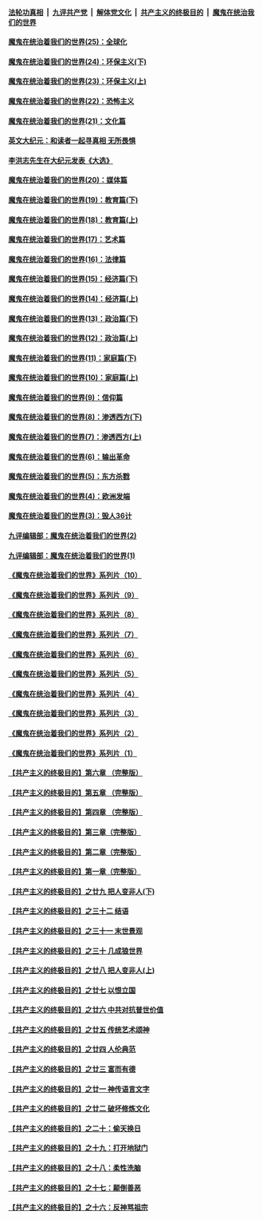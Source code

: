 

####  [法轮功真相](../../../../basic/blob/master/README.md?t=02050901) &nbsp;|&nbsp; [九评共产党](../../../../9ping.md/blob/master/README.md?t=02050901) &nbsp;|&nbsp; [解体党文化](../../../../jtdwh.md/blob/master/README.md?t=02050901)  &nbsp;|&nbsp; [共产主义的终极目的](../../../../gczydzjmd.md/blob/master/README.md?t=02050901) &nbsp;|&nbsp; [魔鬼在统治我们的世界](../../../../mgztzwmdsj.md/blob/master/README.md?t=02050901) 

#### [魔鬼在统治着我们的世界(25)：全球化](../pages/nsc422/n10788205.md?t=02050901) 

#### [魔鬼在统治着我们的世界(24)：环保主义(下)](../pages/nsc422/n10695307.md?t=02050901) 

#### [魔鬼在统治着我们的世界(23)：环保主义(上)](../pages/nsc422/n10688613.md?t=02050901) 

#### [魔鬼在统治着我们的世界(22)：恐怖主义](../pages/nsc422/n10614727.md?t=02050901) 

#### [魔鬼在统治着我们的世界(21)：文化篇](../pages/nsc422/n10597706.md?t=02050901) 

#### [英文大纪元：和读者一起寻真相 无所畏惧](../pages/nsc422/n12542027.md?t=02050901) 

#### [李洪志先生在大纪元发表《大选》](../pages/nsc422/n12534746.md?t=02050901) 

#### [魔鬼在统治着我们的世界(20)：媒体篇](../pages/nsc422/n10586579.md?t=02050901) 

#### [魔鬼在统治着我们的世界(19)：教育篇(下)](../pages/nsc422/n10564808.md?t=02050901) 

#### [魔鬼在统治着我们的世界(18)：教育篇(上)](../pages/nsc422/n10526970.md?t=02050901) 

#### [魔鬼在统治着我们的世界(17)：艺术篇](../pages/nsc422/n10499093.md?t=02050901) 

#### [魔鬼在统治着我们的世界(16)：法律篇](../pages/nsc422/n10485969.md?t=02050901) 

#### [魔鬼在统治着我们的世界(15)：经济篇(下)](../pages/nsc422/n10469975.md?t=02050901) 

#### [魔鬼在统治着我们的世界(14)：经济篇(上)](../pages/nsc422/n10457370.md?t=02050901) 

#### [魔鬼在统治着我们的世界(13)：政治篇(下)](../pages/nsc422/n10448270.md?t=02050901) 

#### [魔鬼在统治着我们的世界(12)：政治篇(上)](../pages/nsc422/n10444576.md?t=02050901) 

#### [魔鬼在统治着我们的世界(11)：家庭篇(下)](../pages/nsc422/n10440961.md?t=02050901) 

#### [魔鬼在统治着我们的世界(10)：家庭篇(上)](../pages/nsc422/n10435448.md?t=02050901) 

#### [魔鬼在统治着我们的世界(9)：信仰篇](../pages/nsc422/n10432159.md?t=02050901) 

#### [魔鬼在统治着我们的世界(8)：渗透西方(下)](../pages/nsc422/n10429603.md?t=02050901) 

#### [魔鬼在统治着我们的世界(7)：渗透西方(上)](../pages/nsc422/n10426013.md?t=02050901) 

#### [魔鬼在统治着我们的世界(6)：输出革命](../pages/nsc422/n10421536.md?t=02050901) 

#### [魔鬼在统治着我们的世界(5)：东方杀戮](../pages/nsc422/n10417707.md?t=02050901) 

#### [魔鬼在统治着我们的世界(4)：欧洲发端](../pages/nsc422/n10414890.md?t=02050901) 

#### [魔鬼在统治着我们的世界(3)：毁人36计](../pages/nsc422/n10411583.md?t=02050901) 

#### [九评编辑部：魔鬼在统治着我们的世界(2)](../pages/nsc422/n10410036.md?t=02050901) 

#### [九评编辑部：魔鬼在统治着我们的世界(1)](../pages/nsc422/n10406825.md?t=02050901) 

#### [《魔鬼在统治着我们的世界》系列片（10）](../pages/nsc422/n12292670.md?t=02050901) 

#### [《魔鬼在统治着我们的世界》系列片（9）](../pages/nsc422/n12290859.md?t=02050901) 

#### [《魔鬼在统治着我们的世界》系列片（8）](../pages/nsc422/n12287445.md?t=02050901) 

#### [《魔鬼在统治着我们的世界》系列片（7）](../pages/nsc422/n12283425.md?t=02050901) 

#### [《魔鬼在统治着我们的世界》系列片（6）](../pages/nsc422/n12282314.md?t=02050901) 

#### [《魔鬼在统治着我们的世界》系列片（5）](../pages/nsc422/n12281419.md?t=02050901) 

#### [《魔鬼在统治着我们的世界》系列片（4）](../pages/nsc422/n12274024.md?t=02050901) 

#### [《魔鬼在统治着我们的世界》系列片（3）](../pages/nsc422/n12271322.md?t=02050901) 

#### [《魔鬼在统治着我们的世界》系列片（2）](../pages/nsc422/n12269049.md?t=02050901) 

#### [《魔鬼在统治着我们的世界》系列片（1）](../pages/nsc422/n12267575.md?t=02050901) 

#### [【共产主义的终极目的】第六章 （完整版）](../pages/nsc422/n11428913.md?t=02050901) 

#### [【共产主义的终极目的】第五章 （完整版）](../pages/nsc422/n11428912.md?t=02050901) 

#### [【共产主义的终极目的】第四章 （完整版）](../pages/nsc422/n11428907.md?t=02050901) 

#### [【共产主义的终极目的】第三章（完整版）](../pages/nsc422/n11428848.md?t=02050901) 

#### [【共产主义的终极目的】第二章（完整版）](../pages/nsc422/n11428831.md?t=02050901) 

#### [【共产主义的终极目的】第一章（完整版）](../pages/nsc422/n11417651.md?t=02050901) 

#### [【共产主义的终极目的】之廿九 把人变非人(下)](../pages/nsc422/n11344140.md?t=02050901) 

#### [【共产主义的终极目的】之三十二 结语](../pages/nsc422/n11360535.md?t=02050901) 

#### [【共产主义的终极目的】之三十一 末世景观](../pages/nsc422/n11351129.md?t=02050901) 

#### [【共产主义的终极目的】之三十 几成狼世界](../pages/nsc422/n11348280.md?t=02050901) 

#### [【共产主义的终极目的】之廿八 把人变非人(上)](../pages/nsc422/n11340492.md?t=02050901) 

#### [【共产主义的终极目的】之廿七 以恨立国](../pages/nsc422/n11336944.md?t=02050901) 

#### [【共产主义的终极目的】之廿六 中共对抗普世价值](../pages/nsc422/n11324785.md?t=02050901) 

#### [【共产主义的终极目的】之廿五 传统艺术颂神](../pages/nsc422/n11296396.md?t=02050901) 

#### [【共产主义的终极目的】之廿四 人伦典范](../pages/nsc422/n11296397.md?t=02050901) 

#### [【共产主义的终极目的】之廿三 富而有德](../pages/nsc422/n11283598.md?t=02050901) 

#### [【共产主义的终极目的】之廿一 神传语言文字](../pages/nsc422/n11263265.md?t=02050901) 

#### [【共产主义的终极目的】之廿二 破坏修炼文化](../pages/nsc422/n11245728.md?t=02050901) 

#### [【共产主义的终极目的】之二十：偷天换日](../pages/nsc422/n11238846.md?t=02050901) 

#### [【共产主义的终极目的】之十九：打开地狱门](../pages/nsc422/n11206376.md?t=02050901) 

#### [【共产主义的终极目的】之十八：柔性洗脑](../pages/nsc422/n11199994.md?t=02050901) 

#### [【共产主义的终极目的】之十七：颠倒善恶](../pages/nsc422/n11179782.md?t=02050901) 

#### [【共产主义的终极目的】之十六：反神骂祖宗](../pages/nsc422/n11166798.md?t=02050901) 

